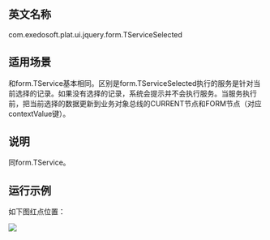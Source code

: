 ## 英文名称 ##

com.exedosoft.plat.ui.jquery.form.TServiceSelected

## 适用场景 ##

和form.TService基本相同。区别是form.TServiceSelected执行的服务是针对当前选择的记录。如果没有选择的记录，系统会提示并不会执行服务。当服务执行前，把当前选择的数据更新到业务对象总线的CURRENT节点和FORM节点（对应contextValue键）。

## 说明 ##

同form.TService。


## 运行示例 ##

如下图红点位置：

<img src='http://eeplat.googlecode.com/files/c_TServiceSelected.png' />